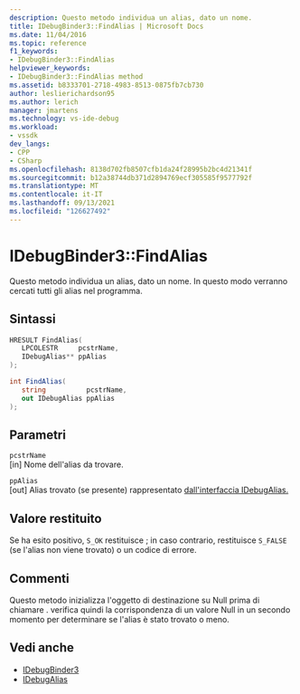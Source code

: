 ```yaml
---
description: Questo metodo individua un alias, dato un nome.
title: IDebugBinder3::FindAlias | Microsoft Docs
ms.date: 11/04/2016
ms.topic: reference
f1_keywords:
- IDebugBinder3::FindAlias
helpviewer_keywords:
- IDebugBinder3::FindAlias method
ms.assetid: b8333701-2718-4983-8513-0875fb7cb730
author: leslierichardson95
ms.author: lerich
manager: jmartens
ms.technology: vs-ide-debug
ms.workload:
- vssdk
dev_langs:
- CPP
- CSharp
ms.openlocfilehash: 8138d702fb8507cfb1da24f28995b2bc4d21341f
ms.sourcegitcommit: b12a38744db371d2894769ecf305585f9577792f
ms.translationtype: MT
ms.contentlocale: it-IT
ms.lasthandoff: 09/13/2021
ms.locfileid: "126627492"
---
```

# <a name="idebugbinder3findalias"></a>IDebugBinder3::FindAlias
Questo metodo individua un alias, dato un nome. In questo modo verranno cercati tutti gli alias nel programma.

## <a name="syntax"></a>Sintassi

```cpp
HRESULT FindAlias(
   LPCOLESTR     pcstrName,
   IDebugAlias** ppAlias
);
```

```csharp
int FindAlias(
   string          pcstrName,
   out IDebugAlias ppAlias
);
```

## <a name="parameters"></a>Parametri
`pcstrName`\
[in] Nome dell'alias da trovare.

`ppAlias`\
[out] Alias trovato (se presente) rappresentato [dall'interfaccia IDebugAlias.](../../../extensibility/debugger/reference/idebugalias.md)

## <a name="return-value"></a>Valore restituito
 Se ha esito positivo, `S_OK` restituisce ; in caso contrario, restituisce `S_FALSE` (se l'alias non viene trovato) o un codice di errore.

## <a name="remarks"></a>Commenti
 Questo metodo inizializza l'oggetto di destinazione su Null prima di chiamare . verifica quindi la corrispondenza di un valore Null in un secondo momento per determinare se l'alias è stato trovato o meno.

## <a name="see-also"></a>Vedi anche
- [IDebugBinder3](../../../extensibility/debugger/reference/idebugbinder3.md)
- [IDebugAlias](../../../extensibility/debugger/reference/idebugalias.md)

